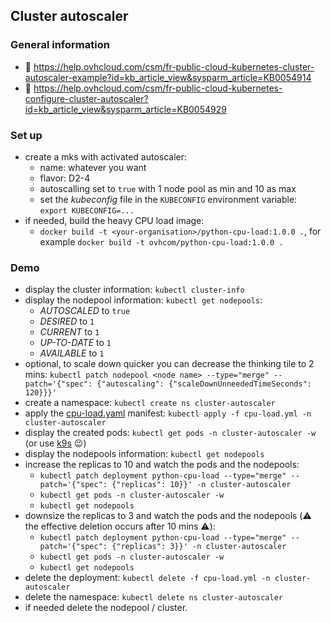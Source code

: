 ## Cluster autoscaler

### General information
 - 🔗 https://help.ovhcloud.com/csm/fr-public-cloud-kubernetes-cluster-autoscaler-example?id=kb_article_view&sysparm_article=KB0054914
 - 🔗 https://help.ovhcloud.com/csm/fr-public-cloud-kubernetes-configure-cluster-autoscaler?id=kb_article_view&sysparm_article=KB0054929

### Set up
 - create a mks with activated autoscaler:
   - name: whatever you want
   - flavor: D2-4
   - autoscalling set to `true` with 1 node pool as min and 10 as max
   - set the _kubeconfig_ file in the `KUBECONFIG` environment variable: `export KUBECONFIG=...`
 - if needed, build the heavy CPU load image:
   - `docker build -t <your-organisation>/python-cpu-load:1.0.0 .`, for example `docker build -t ovhcom/python-cpu-load:1.0.0 .`

### Demo
  - display the cluster information: `kubectl cluster-info`
  - display the nodepool information: `kubectl get nodepools`:
    - _AUTOSCALED_ to `true`
    - _DESIRED_ to `1`
    - _CURRENT_ to `1`
    - _UP-TO-DATE_ to `1`
    - _AVAILABLE_ to `1`      
  - optional, to scale down quicker you can decrease the thinking tile to 2 mins: `kubectl patch nodepool <node name> --type="merge" --patch='{"spec": {"autoscaling": {"scaleDownUnneededTimeSeconds": 120}}}'`
  - create a namespace: `kubectl create ns cluster-autoscaler`
  - apply the [cpu-load.yaml](cpu-load.yaml) manifest: `kubectl apply -f cpu-load.yml -n cluster-autoscaler`
  - display the created pods: `kubectl get pods -n cluster-autoscaler -w` (or use [k9s](https://k9scli.io/) 😉)
  - display the nodepools information: `kubectl get nodepools`
  - increase the replicas to 10 and watch the pods and the nodepools:
    - `kubectl patch deployment python-cpu-load --type="merge" --patch='{"spec": {"replicas": 10}}' -n cluster-autoscaler`
    - `kubectl get pods -n cluster-autoscaler -w`
    - `kubectl get nodepools`
  - downsize the replicas to 3 and watch the pods and the nodepools (⚠️ the effective deletion occurs after 10 mins ⚠️):
    - `kubectl patch deployment python-cpu-load --type="merge" --patch='{"spec": {"replicas": 3}}' -n cluster-autoscaler`
    - `kubectl get pods -n cluster-autoscaler -w`
    - `kubectl get nodepools`
  - delete the deployment: `kubectl delete -f cpu-load.yml -n cluster-autoscaler`
  - delete the namespace: `kubectl delete ns cluster-autoscaler`
  - if needed delete the nodepool / cluster.